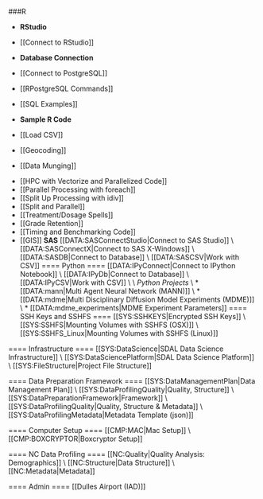 ###R
* **RStudio**
 * [[Connect to RStudio]]

* **Database Connection**
 * [[Connect to PostgreSQL]]
  * [[RPostgreSQL Commands]]
  * [[SQL Examples]]

* **Sample R Code**
 * [[Load CSV]]
 * [[Geocoding]]
 * [[Data Munging]]
 - [[HPC with Vectorize and Parallelized Code]]
 - [[Parallel Processing with foreach]]
 - [[Split Up Processing with idiv]]
 - [[Split and Parallel]]
 - [[Treatment/Dosage Spells]]
 - [[Grade Retention]]
 - [[Timing and Benchmarking Code]]
 - [[GIS]]
**SAS**
[[DATA:SASConnectStudio|Connect to SAS Studio]]
\\ [[DATA:SASConnectX|Connect to SAS X-Windows]]
\\ [[DATA:SASDB|Connect to Database]]
\\ [[DATA:SASCSV|Work with CSV]]
==== Python ====
[[DATA:IPyConnect|Connect to IPython Notebook]]
\\ [[DATA:IPyDb|Connect to Database]]
\\ [[DATA:IPyCSV|Work with CSV]]
\\
\\ *Python Projects*
\\ * [[DATA:mann|Multi Agent Neural Network (MANN)]]
\\ * [[DATA:mdme|Multi Disciplinary Diffusion Model Experiments 
(MDME)]]
\\ * [[DATA:mdme_experiments|MDME Experiment Parameters]]
==== SSH Keys and SSHFS ====
[[SYS:SSHKEYS|Encrypted SSH Keys]]
\\ [[SYS:SSHFS|Mounting Volumes with SSHFS (OSX)]]
\\ [[SYS:SSHFS_Linux|Mounting Volumes with SSHFS (Linux)]]

==== Infrastructure ====
[[SYS:DataScience|SDAL Data Science Infrastructure]]
\\ [[SYS:DataSciencePlatform|SDAL Data Science Platform]]
\\ [[SYS:FileStructure|Project File Structure]]

==== Data Preparation Framework ====
[[SYS:DataManagementPlan|Data Management Plan]]
\\ [[SYS:DataProfilingQuality|Quality, Structure]]
\\ [[SYS:DataPreparationFramework|Framework]]
\\ [[SYS:DataProfilingQuality|Quality, Structure & Metadata]]
\\ [[SYS:DataProfilingMetadata|Metadata Template (json)]]

==== Computer Setup ====
[[CMP:MAC|Mac Setup]]
\\ [[CMP:BOXCRYPTOR|Boxcryptor Setup]]


==== NC Data Profiling ====
[[NC:Quality|Quality Analysis: Demographics]]
\\ [[NC:Structure|Data Structure]]
\\ [[NC:Metadata|Metadata]]

==== Admin ====
[[Dulles Airport (IAD)]]
